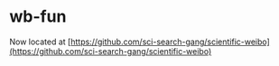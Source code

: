 wb-fun
======
Now located at [https://github.com/sci-search-gang/scientific-weibo](https://github.com/sci-search-gang/scientific-weibo)

